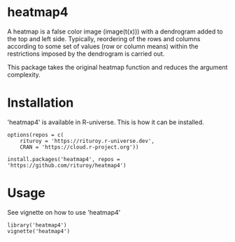 # heatmap4
A heatmap is a false color image (image(t(x))) with a dendrogram added to the top and left side. Typically, reordering of the rows and columns according to some set of values (row or column means) within the restrictions imposed by the dendrogram is carried out.

This package takes the original heatmap function and reduces the argument complexity.

# Installation
'heatmap4' is available in R-universe. This is how it can be installed.
```{r}
options(repos = c(
    rituroy = 'https://rituroy.r-universe.dev',
    CRAN = 'https://cloud.r-project.org'))

install.packages('heatmap4', repos = 'https://github.com/rituroy/heatmap4')
```

# Usage
See vignette on how to use 'heatmap4'

```{r}
library('heatmap4')
vignette('heatmap4')
```


